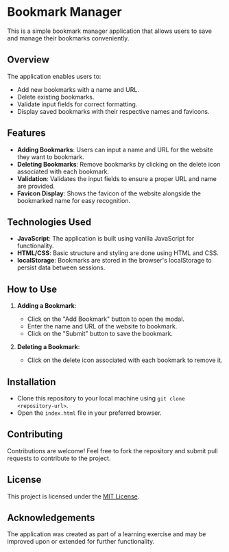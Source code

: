 # Bookmark Manager

This is a simple bookmark manager application that allows users to save and manage their bookmarks conveniently.

## Overview

The application enables users to:

- Add new bookmarks with a name and URL.
- Delete existing bookmarks.
- Validate input fields for correct formatting.
- Display saved bookmarks with their respective names and favicons.

## Features

- **Adding Bookmarks**: Users can input a name and URL for the website they want to bookmark.
- **Deleting Bookmarks**: Remove bookmarks by clicking on the delete icon associated with each bookmark.
- **Validation**: Validates the input fields to ensure a proper URL and name are provided.
- **Favicon Display**: Shows the favicon of the website alongside the bookmarked name for easy recognition.

## Technologies Used

- **JavaScript**: The application is built using vanilla JavaScript for functionality.
- **HTML/CSS**: Basic structure and styling are done using HTML and CSS.
- **localStorage**: Bookmarks are stored in the browser's localStorage to persist data between sessions.

## How to Use

1. **Adding a Bookmark**:

   - Click on the "Add Bookmark" button to open the modal.
   - Enter the name and URL of the website to bookmark.
   - Click on the "Submit" button to save the bookmark.

2. **Deleting a Bookmark**:
   - Click on the delete icon associated with each bookmark to remove it.

## Installation

- Clone this repository to your local machine using `git clone <repository-url>`.
- Open the `index.html` file in your preferred browser.

## Contributing

Contributions are welcome! Feel free to fork the repository and submit pull requests to contribute to the project.

## License

This project is licensed under the [MIT License](LICENSE).

## Acknowledgements

The application was created as part of a learning exercise and may be improved upon or extended for further functionality.
